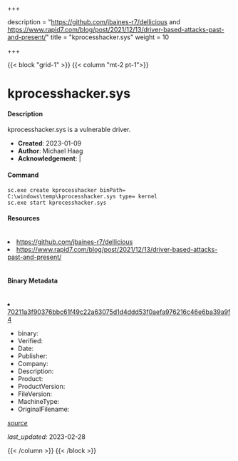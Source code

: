 +++

description = "https://github.com/jbaines-r7/dellicious and https://www.rapid7.com/blog/post/2021/12/13/driver-based-attacks-past-and-present/"
title = "kprocesshacker.sys"
weight = 10

+++


{{< block "grid-1" >}}
{{< column "mt-2 pt-1">}}


# kprocesshacker.sys

#### Description

kprocesshacker.sys is a vulnerable driver.

- **Created**: 2023-01-09
- **Author**: Michael Haag
- **Acknowledgement**:  | [](https://twitter.com/)

#### Command

```
sc.exe create kprocesshacker binPath= C:\windows\temp\kprocesshacker.sys type= kernel
sc.exe start kprocesshacker.sys
```

#### Resources
<br>


<li><a href=" https://github.com/jbaines-r7/dellicious"> https://github.com/jbaines-r7/dellicious</a></li>

<li><a href=" https://www.rapid7.com/blog/post/2021/12/13/driver-based-attacks-past-and-present/"> https://www.rapid7.com/blog/post/2021/12/13/driver-based-attacks-past-and-present/</a></li>


<br>


#### Binary Metadata
<br>



<li><a href="https://www.virustotal.com/gui/file/70211a3f90376bbc61f49c22a63075d1d4ddd53f0aefa976216c46e6ba39a9f4">70211a3f90376bbc61f49c22a63075d1d4ddd53f0aefa976216c46e6ba39a9f4</a></li>



- binary: 
- Verified: 
- Date: 
- Publisher: 
- Company: 
- Description: 
- Product: 
- ProductVersion: 
- FileVersion: 
- MachineType: 
- OriginalFilename: 

[*source*](https://github.com/magicsword-io/LOLDrivers/tree/main/yaml/kprocesshacker.sys.yml)

*last_updated:* 2023-02-28


{{< /column >}}
{{< /block >}}
